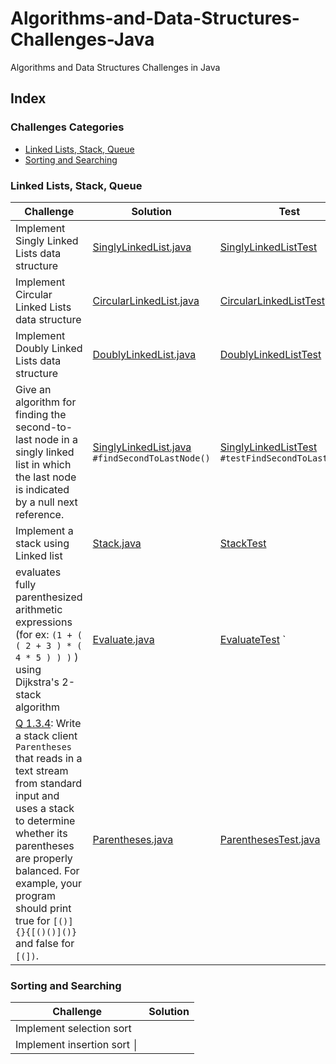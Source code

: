 # Algorithms-and-Data-Structures-Challenges-Java
Algorithms and Data Structures  Challenges in Java

## Index

### Challenges Categories

* [Linked Lists, Stack, Queue](#linked-lists-stack-queue)
* [Sorting and Searching](#sorting-and-searching)

### Linked Lists, Stack, Queue

| Challenge                                                                                                                                                     | Solution                                                                               | Test                                                                             |
|------------------------------------------------------------------                                                                                                |------------------------------                                                          |--------------
| Implement Singly Linked Lists data structure                                                                                                                  |   [SinglyLinkedList.java](src/main/java/linked_list/SinglyLinkedList.java)             |[SinglyLinkedListTest](src/test/java/linked_list/SinglyLinkedListTest.java)       |
| Implement Circular Linked Lists data structure                                                                                                                |   [CircularLinkedList.java](src/main/java/linked_list/CircularLinkedList.java)         |[CircularLinkedListTest](src/test/java/linked_list/CircularLinkedListTest.java)   |
| Implement Doubly Linked Lists data structure                                                                                                                  |   [DoublyLinkedList.java](src/main/java/linked_list/DoublyLinkedList.java)             |[DoublyLinkedListTest](src/test/java/linked_list/DoublyLinkedListTest.java)       |
| Give an algorithm for finding the second-to-last node in a singly linked list in which the last node is indicated by a null next reference.                   |  [SinglyLinkedList.java](src/main/java/linked_list/SinglyLinkedList.java) `#findSecondToLastNode()`             | [SinglyLinkedListTest](src/test/java/linked_list/SinglyLinkedListTest.java) `#testFindSecondToLastNode()`      |
| Implement a stack using Linked list                                                                                                                           |  [Stack.java](src/main/java/bag_queue_stack/Stack.java)            | [StackTest](src/test/java/bag_queue_stack/StackTest.java)      |
| evaluates fully parenthesized arithmetic expressions (for ex: `(1 + ( ( 2 + 3 ) * ( 4 * 5 ) ) )` ) using Dijkstra's 2-stack algorithm                         |  [Evaluate.java](src/main/java/bag_queue_stack/Evaluate.java)            | [EvaluateTest](src/test/java/bag_queue_stack/EvaluateTest.java) `    |
| [Q 1.3.4](http://algs4.cs.princeton.edu/13stacks/): Write a stack client `Parentheses` that reads in a text stream from standard input and uses a stack to determine whether its parentheses are properly balanced. For example, your program should print true for `[()]{}{[()()]()}` and false for `[(])`.        |  [Parentheses.java](src/main/java/bag_queue_stack/Parentheses.java)              | [ParenthesesTest.java](src/test/java/bag_queue_stack/ParenthesesTest.java)        |




### Sorting and Searching

| Challenge                                     | Solution                                                           |
|-----------------------------------------------|--------------------------------------------------------------------|
| Implement selection sort                      |                                                                    |
| Implement insertion sort                      │                                                                    |

<br/>